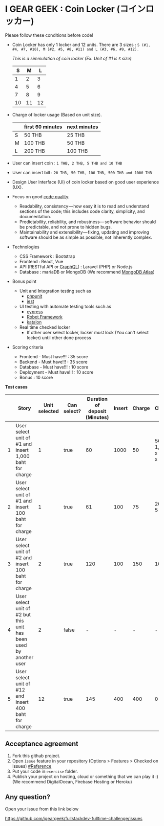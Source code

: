 I GEAR GEEK : Coin Locker (コインロッカー)
===

Please follow these conditions before code!
- Coin Locker has only 1 locker and 12 units. 
There are 3 sizes : `S (#1, #4, #7, #10), M (#2, #5, #8, #11) and L (#3, #6, #9, #12).`

    *This is a simmulation of coin locker (Ex. Unit of #1 is `S` size)*

    |S|M|L|
    |-|-|-|
    |1|2|3|
    |4|5|6|
    |7|8|9|
    |10|11|12|
    
- Charge of locker usage (Based on unit size).
    
    | |first 60 minutes|next minutes|
    |-|-|-|
    |S|50 THB|25 THB|
    |M|100 THB|50 THB|
    |L|200 THB|100 THB|

- User can insert coin : `1 THB, 2 THB, 5 THB and 10 THB`
- User can insert bill : `20 THB, 50 THB, 100 THB, 500 THB and 1000 THB`
- Design User Interface (UI) of coin locker based on good user experience (UX). 
- Focus on good [code quality](https://medium.com/@mkt_43322/why-is-code-quality-such-a-big-deal-for-developers-91bdace85d44).
  - Readability, consistency — how easy it is to read and understand sections of the code; this includes code clarity, simplicity, and documentation.
  - Predictability, reliability, and robustness — software behavior should be predictable, and not prone to hidden bugs.
  - Maintainability and extensibility — fixing, updating and improving software should be as simple as possible, not inherently complex.
- Technologies
    - CSS Framework : Bootstrap
  - Frontend : React, Vue
  - API (RESTful API or [GraphQL](https://graphql.org/)) : Laravel (PHP) or Node.js
  - Database : mariaDB or MongoDB (We recommend [MongoDB Atlas](https://www.mongodb.com/cloud/atlas))
- Bonus point
    - Unit and Integration testing such as
        - [phpunit](https://phpunit.de/)
        - [jest](https://jestjs.io/)
    - UI testing with automate testing tools such as
       - [cypress](https://www.cypress.io/)
       - [Robot Framework](https://robotframework.org/)
       - [katalon](https://www.katalon.com/)
    - Real time checked locker
       - If other user select locker, locker must lock (You can't select locker) until other done process
    
- Scoring criteria
   - Frontend - Must have!!! : 35 score
   - Backend - Must have!!! : 35 score
   - Database - Must have!!! : 10 score
   - Deployment - Must have!!! : 10 score
   - Bonus : 10 score


**Test cases**  

|   | Story | Unit selected | Can select? | Duration of deposit (Minutes) | Insert | Charge | Change | Got item back? |
|---|-------|------------------|------------|------------|-----------|----------|------------|------------|
| 1 |User select unit of #1 and insert 1,000 baht for charge |1|true|60|1000|50|500 x 1, 100 x 4, 50 x 1|true
| 2 |User select unit of #1 and insert 100 baht for charge |1|true|61|100|75|20 x 1, 5 x 1|true
| 3 |User select unit of #2 and insert 100 baht for charge |2|true|120|100|150|100 x 1|false
| 4 |User select unit of #2 but this unit has been used by another user |2|false|-|-|-|-|-
| 5 |User select unit of #12 and insert 400 baht for charge|12|true|145|400|400|0|true

Acceptance agreement
---

1. Fork this github project.
2. Open `issue` feature in your repository (Options > Features > Checked on Issues) [#Reference](https://softwareengineering.stackexchange.com/questions/179468/forking-a-repo-on-github-but-allowing-new-issues-on-the-fork)
3. Put your code in `exercise` folder.
4. Publish your project on hosting, cloud or something that we can play it :) (We recommend  DigitalOcean, Firebase Hosting or Heroku)

Any question?
---
Open your issue from this link below

https://github.com/igeargeek/fullstackdev-fulltime-challenge/issues
